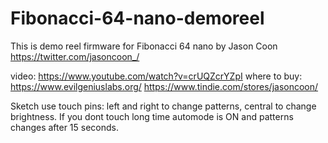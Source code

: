 # Fibonacci-64-nano-demoreel
This is demo reel firmware for Fibonacci 64 nano by Jason Coon https://twitter.com/jasoncoon_/ 

video: https://www.youtube.com/watch?v=crUQZcrYZpI 
where to buy: https://www.evilgeniuslabs.org/  https://www.tindie.com/stores/jasoncoon/ 

Sketch use touch pins: left and right to change patterns, central to change brightness. If you dont touch long time automode is ON and patterns changes after 15 seconds. 

